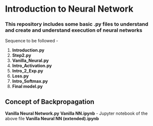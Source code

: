 # Introduction to Neural Network
### This repository includes some basic .py files to understand and create and understand execution of neural networks

Sequence to be followed - 
  1. <b>Introduction.py</b>
  2. <b>Step2.py</b>
  3. <b>Vanilla_Neural.py</b>
  4. <b>Intro_Activation.py</b>
  5. <b>Intro_2_Exp.py</b>
  6. <b>Loss.py</b>
  7. <b>Intro_Softmax.py</b>
  8. <b>Final model.py</b>

## Concept of Backpropagation
<b>Vanilla Neural Network.py</b>
<b>Vanilla NN.ipynb</b> - Jupyter notebook of the above file
<b>Vanilla Neural NN (extended).ipynb</b>
